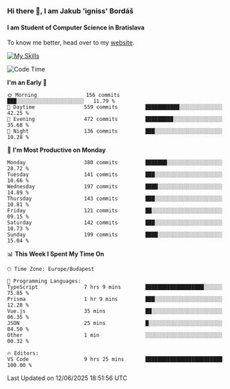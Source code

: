 ### Hi there 👋, I am Jakub 'igniss' Bordáš

#### I am Student of Computer Science in Bratislava
To know me better, head over to my [website](https://bordas.sk).

[![My Skills](https://skillicons.dev/icons?i=js,typescript,html,css,figma,svelte,vue,next,postgresql,nest,express,nodejs)](https://bordas.sk)


<!--START_SECTION:waka-->
![Code Time](http://img.shields.io/badge/Code%20Time-1%2C940%20hrs%2055%20mins-blue)

**I'm an Early 🐤** 

```text
🌞 Morning                156 commits         ███░░░░░░░░░░░░░░░░░░░░░░   11.79 % 
🌆 Daytime                559 commits         ███████████░░░░░░░░░░░░░░   42.25 % 
🌃 Evening                472 commits         █████████░░░░░░░░░░░░░░░░   35.68 % 
🌙 Night                  136 commits         ███░░░░░░░░░░░░░░░░░░░░░░   10.28 % 
```
📅 **I'm Most Productive on Monday** 

```text
Monday                   380 commits         ███████░░░░░░░░░░░░░░░░░░   28.72 % 
Tuesday                  141 commits         ███░░░░░░░░░░░░░░░░░░░░░░   10.66 % 
Wednesday                197 commits         ████░░░░░░░░░░░░░░░░░░░░░   14.89 % 
Thursday                 143 commits         ███░░░░░░░░░░░░░░░░░░░░░░   10.81 % 
Friday                   121 commits         ██░░░░░░░░░░░░░░░░░░░░░░░   09.15 % 
Saturday                 142 commits         ███░░░░░░░░░░░░░░░░░░░░░░   10.73 % 
Sunday                   199 commits         ████░░░░░░░░░░░░░░░░░░░░░   15.04 % 
```


📊 **This Week I Spent My Time On** 

```text
🕑︎ Time Zone: Europe/Budapest

💬 Programming Languages: 
TypeScript               7 hrs 9 mins        ███████████████████░░░░░░   75.85 % 
Prisma                   1 hr 9 mins         ███░░░░░░░░░░░░░░░░░░░░░░   12.28 % 
Vue.js                   35 mins             ██░░░░░░░░░░░░░░░░░░░░░░░   06.35 % 
JSON                     25 mins             █░░░░░░░░░░░░░░░░░░░░░░░░   04.50 % 
Other                    1 min               ░░░░░░░░░░░░░░░░░░░░░░░░░   00.32 % 

🔥 Editors: 
VS Code                  9 hrs 25 mins       █████████████████████████   100.00 % 
```


 Last Updated on 12/06/2025 18:51:56 UTC
<!--END_SECTION:waka-->
